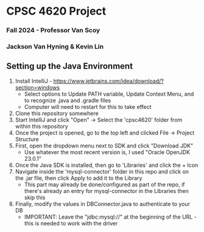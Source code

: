# CPSC 4620 Project
### Fall 2024 - Professor Van Scoy
### Jackson Van Hyning & Kevin Lin

## Setting up the Java Environment
1. Install IntelliJ - https://www.jetbrains.com/idea/download/?section=windows
   - Select options to Update PATH variable, Update Context Menu, and to recognize .java and .gradle files
   - Computer will need to restart for this to take effect
2. Clone this repository somewhere
3. Start IntelliJ and click "Open" -> Select the 'cpsc4620' folder from within this repository
4. Once the project is opened, go to the top left and clicked File -> Project Structure
5. First, open the dropdown menu next to SDK and click "Download JDK"
   - Use whatever the most recent version is, I used "Oracle OpenJDK 23.0.1"
6. Once the Java SDK is installed, then go to 'Libraries' and click the + Icon
7. Navigate inside the 'mysql-connector' folder in this repo and click on the .jar file, then click Apply to add it to the Library
   - This part may already be done/configured as part of the repo, if there's already an entry for mysql-connector in the Libraries then skip this
9. Finally, modify the values in DBConnector.java to authenticate to your DB
   - IMPORTANT: Leave the "jdbc:mysql://" at the beginning of the URL - this is needed to work with the driver
